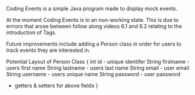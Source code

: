 Coding Events is a simple Java program made to display mock events.

At the moment Coding Events is in an non-working state. This is due to errrors that arose between follow along videos 6.1 and 6.2 relating to the introduction of Tags.

Future improvements include adding a Person class in order for users to track events they are interested in.

Potential Layout of Person Class {
int id - unique identifer
String firstname - users first name
String lastname - users last name
String email - user email
String username - users unique name
String password - user password

+ getters & setters for above fields
}
